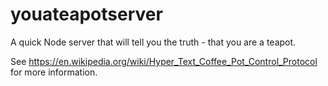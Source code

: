 # youateapotserver
A quick Node server that will tell you the truth - that you are a teapot.

See https://en.wikipedia.org/wiki/Hyper_Text_Coffee_Pot_Control_Protocol for more information.
